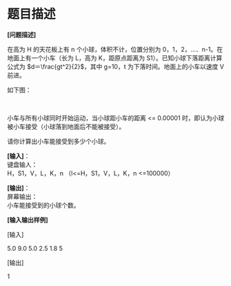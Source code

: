 # 题目描述


<p>
<b>[问题描述]</b> 
</p>
<p>
在高为 H 的天花板上有 n        个小球，体积不计，位置分别为 0，1，2，…．n-1。在地面上有一个小车（长为 L，高为 K，距原点距离为 S1）。已知小球下落距离计算公式为 $d＝\frac{gt^2}{2}$，其中 g=10，t 为下落时间。地面上的小车以速度 V 前进。
</p>
<p>
如下图：
</p>
<p>
<br/>
<img src="/upload/image/20120925/20120925163801_51086.gif" alt=""/> 
</p>
<p>
小车与所有小球同时开始运动，当小球距小车的距离 &lt;= 0.00001        时，即认为小球被小车接受（小球落到地面后不能被接受）。
</p>
<p>
请你计算出小车能接受到多少个小球。
</p>
<p>
<b>[输入]</b>：<br/>
键盘输人：<br/>
H，S1，V，L，K，n （l&lt;=H，S1，V，L，K，n        &lt;=100000）
</p>
<p>
<b>[输出]</b>：<br/>
屏幕输出：<br/>
小车能接受到的小球个数。
</p>
<p>
<b>[输入输出样例]</b> 
</p>
<p>
[输入]
</p>
<p>
5.0 9.0 5.0 2.5 1.8        5
</p>
<p>
[输出]
</p>
<p>
1
</p>
